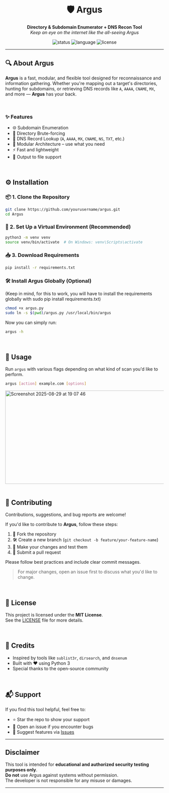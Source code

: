 <h1 align="center">🛡️ Argus</h1>
<p align="center">
  <strong>Directory & Subdomain Enumerator + DNS Recon Tool</strong><br>
  <em>Keep an eye on the internet like the all-seeing Argus</em>
</p>

<p align="center">
  <img src="https://img.shields.io/badge/status-active-brightgreen" alt="status">
  <img src="https://img.shields.io/badge/language-python-blue" alt="language">
  <img src="https://img.shields.io/badge/license-MIT-lightgrey" alt="license">
</p>

---

## 🔍 About Argus

**Argus** is a fast, modular, and flexible tool designed for reconnaissance and information gathering. Whether you're mapping out a target's directories, hunting for subdomains, or retrieving DNS records like `A`, `AAAA`, `CNAME`, `MX`, and more — **Argus** has your back.

<br>

### ✨ Features

- 🌐 Subdomain Enumeration 
- 📁 Directory Brute-forcing 
- 📄 DNS Record Lookup (`A`, `AAAA`, `MX`, `CNAME`, `NS`, `TXT`, etc.)
- 🧩 Modular Architecture – use what you need
- ⚡ Fast and lightweight
- 💾 Output to file support

<br>

## ⚙️ Installation

### 📦 1. Clone the Repository

```bash
git clone https://github.com/yourusername/argus.git
cd Argus
```

### 🐍 2. Set Up a Virtual Environment (Recommended)

```bash
python3 -m venv venv
source venv/bin/activate  # On Windows: venv\Scripts\activate
```

### 📥 3. Download Requirements

```bash
pip install -r requirements.txt
```

### 🛠️ Install Argus Globally (Optional)

(Keep in mind, for this to work, you will have to install the requirements globally with sudo pip install requirements.txt)
```bash
chmod +x argus.py
sudo ln -s $(pwd)/argus.py /usr/local/bin/argus
```

Now you can simply run:
```bash
argus -h
```

<br>

## 🚀 Usage

Run `argus` with various flags depending on what kind of scan you'd like to perform.

```bash
argus [action] example.com [options]
```

<img width="869" height="297" alt="Screenshot 2025-08-29 at 19 07 46" src="https://github.com/user-attachments/assets/c9ca7cf1-ec0b-4c4b-9bec-524c1e3c7ab8" />

<br>
<br>

## 🤝 Contributing

Contributions, suggestions, and bug reports are welcome!

If you'd like to contribute to **Argus**, follow these steps:

1. 🍴 Fork the repository
2. 🛠️ Create a new branch (`git checkout -b feature/your-feature-name`)
3. 🧪 Make your changes and test them
4. 📩 Submit a pull request

Please follow best practices and include clear commit messages.

> For major changes, open an issue first to discuss what you'd like to change.

<br>

## 📄 License

This project is licensed under the **MIT License**.  
See the [LICENSE](LICENSE) file for more details.

<br>

## 🙏 Credits

- Inspired by tools like `sublist3r`, `dirsearch`, and `dnsenum`
- Built with ❤️ using Python 3
- Special thanks to the open-source community

<br>

## 📬 Support

If you find this tool helpful, feel free to:

- ⭐ Star the repo to show your support
- 🐞 Open an issue if you encounter bugs
- 🧠 Suggest features via [Issues](../../issues)

---

## Disclaimer

This tool is intended for **educational and authorized security testing purposes only**.  
**Do not** use Argus against systems without permission.  
The developer is not responsible for any misuse or damages.

---





